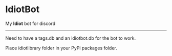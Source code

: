 # IdiotBot
My **Idiot** bot for discord

---

Need to have a tags.db and an idiotbot.db for the bot to work. 

Place idiotlibrary folder in your PyPi packages folder. 
